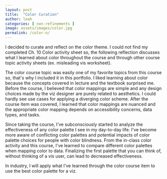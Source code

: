 ```yaml
---
layout: post
title:  "Color Curation"
author: leah
categories: [ non-refinements ]
image: assets/images/color.jpg
permalink: /color-n/
---
```


I decided to curate and reflect on the color theme. I could not find my completed Ch. 10 Color activity sheet so, the following reflection discusses what I learned about color throughout the course and through other course topic activity sheets (ex. misleading vis worksheet).

The color course topic was easily one of my favorite topics from this course so, that's why I included it in this portfolio. I liked learning about color because the concepts covered in lecture and the textbook surprised me. Before the course, I believed that color mappings are simple and any design choices made by the viz designer are purely related to aesthetics. I could hardly see use cases for applying a diverging color scheme. After the course item was covered, I learned that color mappings are nuanced and the appropriate color mapping depends on accessibility concerns, data types, and tasks.

Since taking the course, I've subconsciously started to analyze the effectiveness of any color palette I see in my day-to-day life. I've become more aware of conflicting color palettes and potential impacts of color palette choices for people with color blindness. From the in-class color activity and this course, I've learned to compare different color palettes when mapping color to data. Finalizing the first palette that you can think of, without thinking of a vis user, can lead to decreased effectiveness.

In industry, I will apply what I've learned through the color course item to use the best color palette for a viz.
